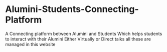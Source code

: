 # Alumini-Students-Connecting-Platform
A Connecting platform between Alumini and Students Which helps students to interact with their Alumini Either Virtually or Direct talks all these are managed in this website
